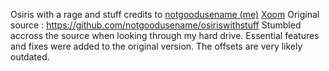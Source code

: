Osiris with a rage and stuff
credits to
[notgoodusename (me)](https://github.com/notgoodusename)
[Xoom](https://github.com/Xoom7573)
Original source : https://github.com/notgoodusename/osiriswithstuff
Stumbled accross the source when looking through my hard drive. Essential features and fixes were added to the original version. The offsets are very likely outdated.
